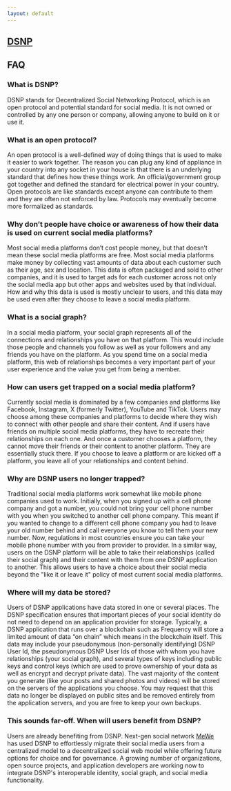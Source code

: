 ```yaml
---
layout: default
---
```

## [DSNP](index.html)

## FAQ

### What is DSNP?

DSNP stands for Decentralized Social Networking Protocol, which is an open protocol and potential standard for social media. It is not owned or controlled by any one person or company, allowing anyone to build on it or use it.

### What is an open protocol?

An open protocol is a well-defined way of doing things that is used to make it easier to work together. The reason you can plug any kind of appliance in your country into any socket in your house is that there is an underlying standard that defines how these things work. An official/government group got together and defined the standard for electrical power in your country. Open protocols are like standards except anyone can contribute to them and they are often not enforced by law. Protocols may eventually become more formalized as standards.

### Why don’t people have choice or awareness of how their data is used on current social media platforms?

Most social media platforms don’t cost people money, but that doesn’t mean these social media platforms are free. Most social media platforms make money by collecting vast amounts of data about each customer such as their age, sex and location. This data is often packaged and sold to other companies, and it is used to target ads for each customer across not only the social media app but other apps and websites used by that individual. How and why this data is used is mostly unclear to users, and this data may be used even after they choose to leave a social media platform.

### What is a social graph?

In a social media platform, your social graph represents all of the connections and relationships you have on that platform. This would include those people and channels you follow as well as your followers and any friends you have on the platform. As you spend time on a social media platform, this web of relationships becomes a very important part of your user experience and the value you get from being a member.

### How can users get trapped on a social media platform?

Currently social media is dominated by a few companies and platforms like Facebook, Instagram, X (formerly Twitter), YouTube and TikTok. Users may choose among these companies and platforms to decide where they wish to connect with other people and share their content. And if users have friends on multiple social media platforms, they have to recreate their relationships on each one. And once a customer chooses a platform, they cannot move their friends or their content to another platform. They are essentially stuck there. If you choose to leave a platform or are kicked off a platform, you leave all of your relationships and content behind.

### Why are DSNP users no longer trapped?

Traditional social media platforms work somewhat like mobile phone companies used to work.  Initially, when you signed up with a cell phone company and got a number, you could not bring your cell phone number with you when you switched to another cell phone company. This meant if you wanted to change to a different cell phone company you had to leave your old number behind and call everyone you know to tell them your new number. Now, regulations in most countries ensure you can take your mobile phone number with you from provider to provider. In a similar way,  users on the DSNP platform will be able to take their relationships (called their social graph) and their content with them from one DSNP application to another. This allows users to have a choice about their social media beyond the "like it or leave it" policy of most current social media platforms.

### Where will my data be stored?

Users of DSNP applications have data stored in one or several places.  The DSNP specification ensures that important pieces of your social identity do not need to depend on an application provider for storage. Typically, a DSNP application that runs over a blockchain such as Frequency will store a limited amount of data “on chain” which means in the blockchain itself.  This data may include your pseudonymous (non-personally identifying) DSNP User Id, the pseudonymous DSNP User Ids of those with whom you have relationships (your social graph), and several types of keys including public keys and control keys (which are used to prove ownership of your data as well as encrypt and decrypt private data).  The vast majority of the content you generate (like your posts and shared photos and videos) will be stored on the servers of the applications you choose.  You may request that this data no longer be displayed on public sites and be removed entirely from the application servers, and you are free to keep your own backups. 

###  This sounds far-off. When will users benefit from DSNP?

Users are already benefiting from DSNP. Next-gen social network [MeWe](https://mewe.com) has used DSNP to effortlessly migrate their social media users from a centralized model to a decentralized social web model while offering future options for choice and for governance.  A growing number of organizations, open source projects, and application developers are working now to integrate DSNP's interoperable identity, social graph, and social media functionality.
